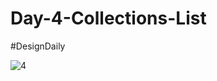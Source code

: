 # Day-4-Collections-List
 #DesignDaily
 
 
![4](https://user-images.githubusercontent.com/106573961/202896280-92f3dd6c-5b86-4a1f-86e9-77093de0894d.png)
